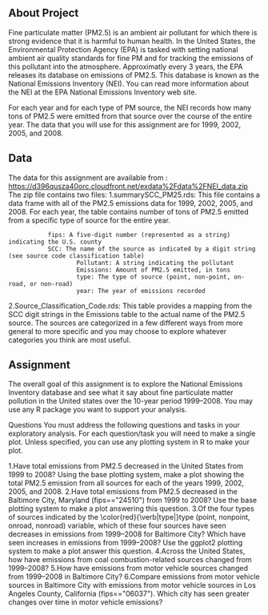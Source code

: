 ## About Project
Fine particulate matter (PM2.5) is an ambient air pollutant for which there is strong evidence that it is harmful to human health. In the United States, 
the Environmental Protection Agency (EPA) is tasked with setting national ambient air quality standards for fine PM and for tracking the emissions of this
pollutant into the atmosphere. Approximatly every 3 years, the EPA releases its database on emissions of PM2.5. This database is known as the National 
Emissions Inventory (NEI). You can read more information about the NEI at the EPA National Emissions Inventory web site.

For each year and for each type of PM source, the NEI records how many tons of PM2.5 were emitted from that source over the course of the entire year. The 
data that you will use for this assignment are for 1999, 2002, 2005, and 2008.

## Data
The data for this assignment are available from : https://d396qusza40orc.cloudfront.net/exdata%2Fdata%2FNEI_data.zip
The zip file contains two files:
1.summarySCC_PM25.rds: This file contains a data frame with all of the PM2.5 emissions data for 1999, 2002, 2005, and 2008. For each year, the table contains number of tons of PM2.5 emitted from a specific type of source for the entire year.
					   
		       fips: A five-digit number (represented as a string) indicating the U.S. county 
		       SCC: The name of the source as indicated by a digit string (see source code classification table)
                       Pollutant: A string indicating the pollutant
                       Emissions: Amount of PM2.5 emitted, in tons
                       type: The type of source (point, non-point, on-road, or non-road)
                       year: The year of emissions recorded
					   
2.Source_Classification_Code.rds: This table provides a mapping from the SCC digit strings in the Emissions table to the actual name of the PM2.5 source. The sources are categorized in a few different ways from more general to more specific and you may choose to explore whatever categories you think are most useful.
								  
## Assignment
The overall goal of this assignment is to explore the National Emissions Inventory database and see what it say about fine particulate matter pollution in the 
United states over the 10-year period 1999–2008. You may use any R package you want to support your analysis.

Questions
You must address the following questions and tasks in your exploratory analysis. For each question/task you will need to make a single plot. Unless specified, 
you can use any plotting system in R to make your plot.

1.Have total emissions from PM2.5 decreased in the United States from 1999 to 2008? Using the base plotting system, make a plot showing the total PM2.5 emission
  from all sources for each of the years 1999, 2002, 2005, and 2008.
2.Have total emissions from PM2.5 decreased in the Baltimore City, Maryland (fips=="24510") from 1999 to 2008? Use the base plotting system to make a plot answering 
  this question.
3.Of the four types of sources indicated by the \color{red}{\verb|type|}type (point, nonpoint, onroad, nonroad) variable, which of these four sources have seen 
  decreases in emissions from 1999–2008 for Baltimore City? Which have seen increases in emissions from 1999–2008? Use the ggplot2 plotting system to make a 
  plot answer this question.
4.Across the United States, how have emissions from coal combustion-related sources changed from 1999–2008?
5.How have emissions from motor vehicle sources changed from 1999–2008 in Baltimore City?
6.Compare emissions from motor vehicle sources in Baltimore City with emissions from motor vehicle sources in Los Angeles County, California (fips=="06037"). 
  Which city has seen greater changes over time in motor vehicle emissions?
